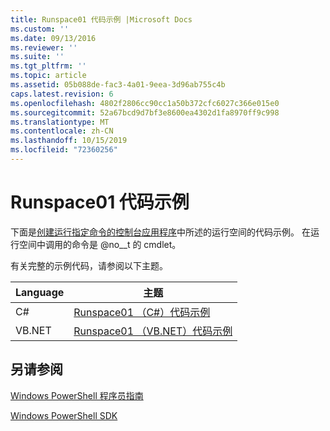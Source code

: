 ```yaml
---
title: Runspace01 代码示例 |Microsoft Docs
ms.custom: ''
ms.date: 09/13/2016
ms.reviewer: ''
ms.suite: ''
ms.tgt_pltfrm: ''
ms.topic: article
ms.assetid: 05b088de-fac3-4a01-9eea-3d96ab755c4b
caps.latest.revision: 6
ms.openlocfilehash: 4802f2806cc90cc1a50b372cfc6027c366e015e0
ms.sourcegitcommit: 52a67bcd9d7bf3e8600ea4302d1fa8970ff9c998
ms.translationtype: MT
ms.contentlocale: zh-CN
ms.lasthandoff: 10/15/2019
ms.locfileid: "72360256"
---
```

# <a name="runspace01-code-samples"></a>Runspace01 代码示例

下面是[创建运行指定命令的控制台应用程序](/dotnet/csharp/programming-guide/inside-a-program/hello-world-your-first-program)中所述的运行空间的代码示例。 在运行空间中调用的命令是 @no__t 的 cmdlet。

有关完整的示例代码，请参阅以下主题。

|Language|主题|
|--------------|-----------|
|C#|[Runspace01 （C#）代码示例](./runspace01-csharp-code-sample.md)|
|VB.NET|[Runspace01 （VB.NET）代码示例](./runspace01-vb-net-code-sample.md)|

## <a name="see-also"></a>另请参阅

[Windows PowerShell 程序员指南](./windows-powershell-programmer-s-guide.md)

[Windows PowerShell SDK](../windows-powershell-reference.md)